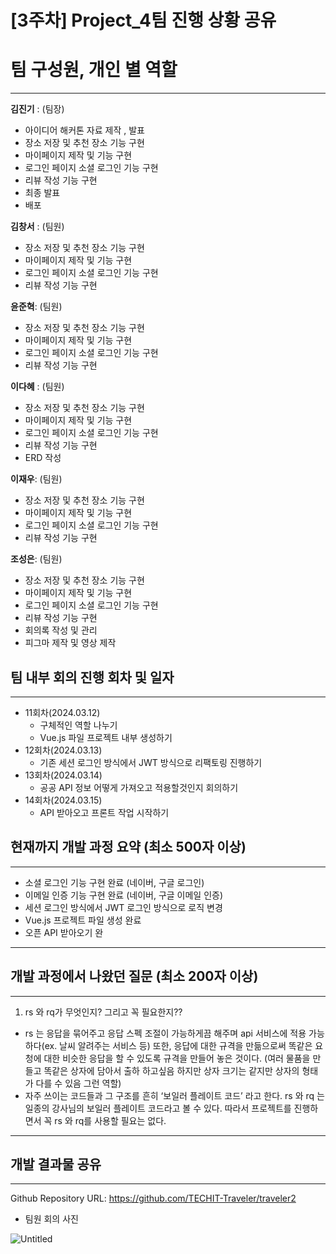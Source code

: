 # [3주차] Project_4팀 진행 상황 공유

# **팀 구성원, 개인 별 역할**

---

**김진기** : (팀장)

- 아이디어 해커톤 자료 제작 , 발표
- 장소 저장 및 추천 장소 기능 구현
- 마이페이지 제작 및 기능 구현
- 로그인 페이지 소셜 로그인 기능 구현
- 리뷰 작성 기능 구현
- 최종 발표
- 배포

**김창서** : (팀원)

- 장소 저장 및 추천 장소 기능 구현
- 마이페이지 제작 및 기능 구현
- 로그인 페이지 소셜 로그인 기능 구현
- 리뷰 작성 기능 구현

**윤준혁**: (팀원)

- 장소 저장 및 추천 장소 기능 구현
- 마이페이지 제작 및 기능 구현
- 로그인 페이지 소셜 로그인 기능 구현
- 리뷰 작성 기능 구현

**이다혜** : (팀원)

- 장소 저장 및 추천 장소 기능 구현
- 마이페이지 제작 및 기능 구현
- 로그인 페이지 소셜 로그인 기능 구현
- 리뷰 작성 기능 구현
- ERD 작성

**이재우**: (팀원)

- 장소 저장 및 추천 장소 기능 구현
- 마이페이지 제작 및 기능 구현
- 로그인 페이지 소셜 로그인 기능 구현
- 리뷰 작성 기능 구현

**조성은**: (팀원)

- 장소 저장 및 추천 장소 기능 구현
- 마이페이지 제작 및 기능 구현
- 로그인 페이지 소셜 로그인 기능 구현
- 리뷰 작성 기능 구현
- 회의록 작성 및 관리
- 피그마 제작 및 영상 제작

## 팀 내부 회의 진행 회차 및 일자

---

- 11회차(2024.03.12)
    - 구체적인 역할 나누기
    - Vue.js 파일 프로젝트 내부 생성하기
- 12회차(2024.03.13)
    - 기존 세션 로그인 방식에서 JWT 방식으로 리팩토링 진행하기
- 13회차(2024.03.14)
    - 공공 API 정보 어떻게 가져오고 적용할것인지 회의하기
- 14회차(2024.03.15)
    - API 받아오고 프론트 작업 시작하기

## 현재까지 개발 과정 요약 (최소 500자 이상)

---

- 소셜 로그인 기능 구현 완료 (네이버, 구글 로그인)
- 이메일 인증 기능 구현 완료 (네이버, 구글 이메일 인증)
- 세션 로그인 방식에서 JWT 로그인 방식으로 로직 변경
- Vue.js 프로젝트 파일 생성 완료
- 오픈 API 받아오기 완

---

## 개발 과정에서 나왔던 질문 (최소 200자 이상)

---

1. rs 와 rq가 무엇인지? 그리고 꼭 필요한지??
- rs 는 응답을 묶어주고 응답 스펙 조절이 가능하게끔 해주며 api 서비스에 적용 가능하다(ex. 날씨 알려주는 서비스 등) 또한, 응답에 대한 규격을 만듦으로써 똑같은 요청에 대한 비슷한 응답을 할 수 있도록 규격을 만들어 놓은 것이다. (여러 물품을 만들고 똑같은 상자에 담아서 출하 하고싶음 하지만 상자 크기는 같지만 상자의 형태가 다를 수 있음 그런 역할)
- 자주 쓰이는 코드들과 그 구조를 흔히 ‘보일러 플레이트 코드’ 라고 한다. rs 와 rq 는 일종의 강사님의 보일러 플레이트 코드라고 볼 수 있다. 따라서 프로젝트를 진행하면서 꼭 rs 와 rq를 사용할 필요는 없다.

---

## 개발 결과물 공유

---

Github Repository URL: https://github.com/TECHIT-Traveler/traveler2

- 팀원 회의 사진

![Untitled](https://prod-files-secure.s3.us-west-2.amazonaws.com/c69962b0-3951-485b-b10a-5bb29576bba8/e870596f-cf0f-4da3-84aa-c16c10ba8a77/Untitled.png)
